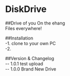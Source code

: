 DiskDrive
===============

##Drive of you On the ehang  
Files everywhere!

##Installation  
-1. clone to your own PC  
-2.

##Version & Changelog  
-- 1.0.1 test upload  
-- 1.0.0 Brand New Drive  
